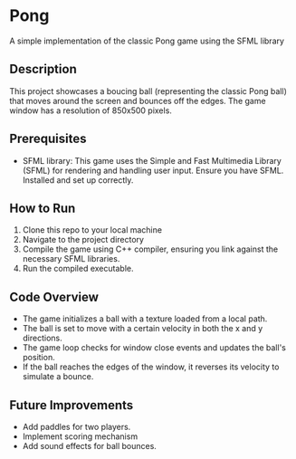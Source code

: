 # Pong

A simple implementation of the classic Pong game using the SFML library


## Description

This project showcases a boucing ball (representing the classic Pong ball) that moves around the screen and bounces off the edges. The game window has a resolution of 850x500 pixels.

## Prerequisites

- SFML library: This game uses the Simple and Fast Multimedia Library (SFML) for rendering and handling user input. Ensure you have SFML. Installed and set up correctly.

## How to Run

1. Clone this repo to your local machine
2. Navigate to the project directory
3. Compile the game using C++ compiler, ensuring you link against the necessary SFML libraries.
4. Run the compiled executable.


## Code Overview

- The game initializes a ball with a texture loaded from a local path.
- The ball is set to move with a certain velocity in both the x and y directions.
- The game loop checks for window close events and updates the ball's position.
- If the ball reaches the edges of the window, it reverses its velocity to simulate a bounce.


## Future Improvements

- Add paddles for two players.
- Implement scoring mechanism
- Add sound effects for ball bounces.


